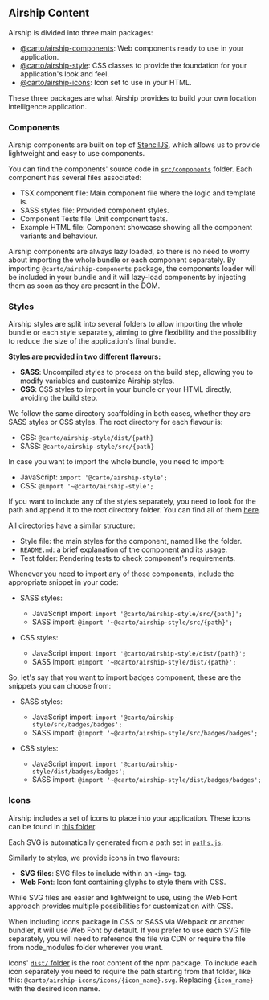 ## Airship Content

Airship is divided into three main packages:

- [@carto/airship-components](https://www.npmjs.com/package/@carto/airship-components): Web components ready to use in your application.
- [@carto/airship-style](https://www.npmjs.com/package/@carto/airship-style): CSS classes to provide the foundation for your application's look and feel.
- [@carto/airship-icons](https://www.npmjs.com/package/@carto/airship-icons): Icon set to use in your HTML.

These three packages are what Airship provides to build your own location intelligence application.

### Components
Airship components are built on top of [StencilJS](https://stenciljs.com/), which allows us to provide lightweight and easy to use components.

You can find the components' source code in [`src/components`](https://github.com/CartoDB/airship/tree/master/packages/components/src/components) folder. Each component has several files associated:
- TSX component file: Main component file where the logic and template is.
- SASS styles file: Provided component styles.
- Component Tests file: Unit component tests.
- Example HTML file: Component showcase showing all the component variants and behaviour.

Airship components are always lazy loaded, so there is no need to worry about importing the whole bundle or each component separately.
By importing `@carto/airship-components` package, the components loader will be included in your bundle and it will lazy-load components by injecting them as soon as they are present in the DOM.

### Styles
Airship styles are split into several folders to allow importing the whole bundle or each style separately, aiming to give flexibility and the possibility to reduce the size of the application's final bundle.

**Styles are provided in two different flavours:**
- **SASS**: Uncompiled styles to process on the build step, allowing you to modify variables and customize Airship styles.
- **CSS**: CSS styles to import in your bundle or your HTML directly, avoiding the build step.

We follow the same directory scaffolding in both cases, whether they are SASS styles or CSS styles. The root directory for each flavour is:
- CSS: `@carto/airship-style/dist/{path}`
- SASS: `@carto/airship-style/src/{path}`

In case you want to import the whole bundle, you need to import:
- JavaScript: `import '@carto/airship-style';`
- CSS: `@import '~@carto/airship-style';`

If you want to include any of the styles separately, you need to look for the path and append it to the root directory folder. You can find all of them [here](https://github.com/CartoDB/airship/tree/master/packages/styles/src).

All directories have a similar structure:
- Style file: the main styles for the component, named like the folder.
- `README.md`: a brief explanation of the component and its usage.
- Test folder: Rendering tests to check component's requirements.

Whenever you need to import any of those components, include the appropriate snippet in your code:

- SASS styles:
  - JavaScript import: `import '@carto/airship-style/src/{path}';`
  - SASS import: `@import '~@carto/airship-style/src/{path}';`

- CSS styles:
  - JavaScript import: `import '@carto/airship-style/dist/{path}';`
  - SASS import: `@import '~@carto/airship-style/dist/{path}';`

So, let's say that you want to import badges component, these are the snippets you can choose from:

- SASS styles:
  - JavaScript import: `import '@carto/airship-style/src/badges/badges';`
  - SASS import: `@import '~@carto/airship-style/src/badges/badges';`

- CSS styles:
  - JavaScript import: `import '@carto/airship-style/dist/badges/badges';`
  - SASS import: `@import '~@carto/airship-style/dist/badges/badges';`

### Icons
Airship includes a set of icons to place into your application. These icons can be found in [this folder](https://github.com/CartoDB/airship/tree/master/packages/icons/src/icons).

Each SVG is automatically generated from a path set in [`paths.js`](https://github.com/CartoDB/airship/blob/master/packages/icons/src/paths.js).

Similarly to styles, we provide icons in two flavours:
- **SVG files**: SVG files to include within an `<img>` tag.
- **Web Font**: Icon font containing glyphs to style them with CSS.

While SVG files are easier and lightweight to use, using the Web Font approach provides multiple possibilities for customization with CSS.

When including icons package in CSS or SASS via Webpack or another bundler, it will use Web Font by default. If you prefer to use each SVG file separately, you will need to reference the file via CDN or require the file from node_modules folder wherever you want.

Icons' [`dist/` folder](https://github.com/CartoDB/airship/tree/master/packages/icons/dist) is the root content of the npm package. To include each icon separately you need to require the path starting from that folder, like this: `@carto/airship-icons/icons/{icon_name}.svg`. Replacing `{icon_name}` with the desired icon name.

